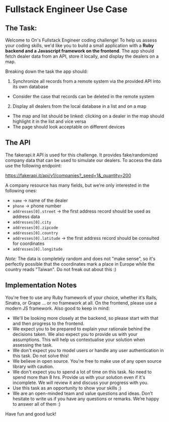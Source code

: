 # Fullstack Engineer Use Case

## The Task:

Welcome to On's Fullstack Engineer coding challenge! To help us assess your coding skills, we'd like you to build a small application with a **Ruby backend and a Javascript framework on the frontend**. The app should fetch dealer data from an API, store it locally, and display the dealers on a map.

Breaking down the task the app should:

1. Synchronize all records from a remote system via the provided API into its own database

- Consider the case that records can be deleted in the remote system

2. Display all dealers from the local database in a list and on a map

- The map and list should be linked: clicking on a dealer in the map should highlight it in the list and vice versa
- The page should look acceptable on different devices

## The API

The fakerapi.it API is used for this challenge. It provides fake/randomized company data that can be used to simulate our dealers. To access the data use the following endpoint:

https://fakerapi.it/api/v1/companies?_seed=1&_quantity=200

A company resource has many fields, but we're only interested in the following ones:

- `name` -> name of the dealer
- `phone` -> phone number
- `addresses[0].street` -> the first address record should be used as address data
- `addresses[0].city`
- `addresses[0].zipcode`
- `addresses[0].country`
- `addresses[0].latitude` -> the first address record should be consulted for coordinates
- `addresses[0].longitude`

_Note:_ The data is completely random and does not "make sense", so it's perfectly possible that the coordinates mark a place in Europe while the country reads "Taiwan". Do not freak out about this :)

## Implementation Notes

You're free to use any Ruby framework of your choice, whether it's Rails, Sinatra, or Grape ... or no framework at all. On the frontend, please use a modern JS framework. Also good to keep in mind:

- We'll be looking more closely at the backend, so please start with that and then progress to the frontend.
- We expect you to be prepared to explain your rationale behind the decisions taken. We also expect you to provide us with your assumptions. This will help us contextualise your solution when assessing the task.
- We don't expect you to model users or handle any user authentication in this task. Do not solve this!
- We believe in open source. You're free to make use of any open source library with caution.
- We don't expect you to spend a lot of time on this task. No need to spend more than 8 hrs. Provide us with your solution even if it's incomplete. We will review it and discuss your progress with you.
- Use this task as an opportunity to show your skills ;)
- We are an open-minded team and value questions and ideas. Don’t hesitate to write us if you have any questions or remarks. We’re happy to answer all of them :)

Have fun and good luck!
